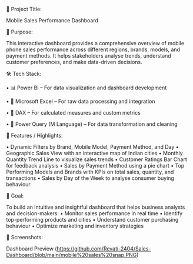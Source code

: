 
🔹 Project Title:

Mobile Sales Performance Dashboard


🎯 Purpose:

This interactive dashboard provides a comprehensive overview of mobile phone sales performance across different regions, brands, models, and payment methods. It helps stakeholders analyse trends, understand customer preferences, and make data-driven decisions.


🛠️ Tech Stack:

•	📊 Power BI – For data visualization and dashboard development

•	📝 Microsoft Excel – For raw data processing and integration

•	🧠 DAX – For calculated measures and custom metrics

•	📂 Power Query (M Language) – For data transformation and cleaning



🌟 Features / Highlights:

•	Dynamic Filters by Brand, Mobile Model, Payment Method, and Day
•	Geographic Sales View with an interactive map of Indian cities
•	Monthly Quantity Trend Line to visualize sales trends
•	Customer Ratings Bar Chart for feedback analysis
•	Sales by Payment Method using a pie chart
•	Top Performing Models and Brands with KPIs on total sales, quantity, and transactions
•	Sales by Day of the Week to analyse consumer buying behaviour


🎯 Goal:

To build an intuitive and insightful dashboard that helps business analysts and decision-makers:
•	Monitor sales performance in real time
•	Identify top-performing products and cities
•	Understand customer purchasing behaviour
•	Optimize marketing and inventory strategies


🌟	Screenshots:

Dashboard Preview (https://github.com/Revati-2404/Sales-Dashboard/blob/main/mobile%20sales%20snap.PNG)


